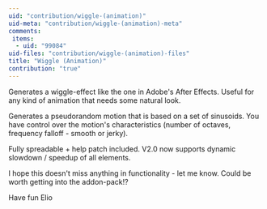 ```yaml
---
uid: "contribution/wiggle-(animation)"
uid-meta: "contribution/wiggle-(animation)-meta"
comments: 
 items: 
  - uid: "99084"
uid-files: "contribution/wiggle-(animation)-files"
title: "Wiggle (Animation)"
contribution: "true"
---
```


Generates a wiggle-effect like the one in Adobe's After Effects. Useful for any kind of animation that needs some natural look.

Generates a pseudorandom motion that is based on a set of sinusoids. You have control over the motion's characteristics (number of octaves, frequency falloff - smooth or jerky).

Fully spreadable + help patch included. V2.0 now supports dynamic slowdown / speedup of all elements.

I hope this doesn't miss anything in functionality - let me know.
Could be worth getting into the addon-pack!?

Have fun
Elio